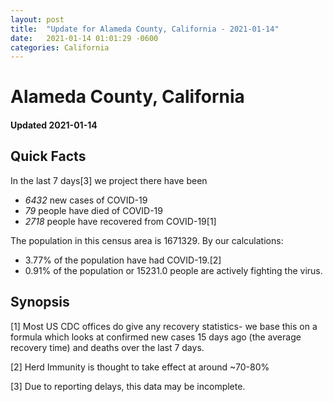 ```yaml
---
layout: post
title:  "Update for Alameda County, California - 2021-01-14"
date:   2021-01-14 01:01:29 -0600
categories: California
---
```


# Alameda County, California
#### Updated 2021-01-14

## Quick Facts

In the last 7 days[3] we project there have been
- *6432* new cases of COVID-19
- *79* people have died of COVID-19
- *2718* people have recovered from COVID-19[1]

The population in this census area is 1671329. By our calculations:
- 3.77% of the population have had COVID-19.[2]
- 0.91% of the population or 15231.0 people are actively fighting the virus.

## Synopsis




[1] Most US CDC offices do give any recovery statistics- we base this on a formula which looks at confirmed new cases
15 days ago (the average recovery time) and deaths over the last 7 days.

[2] Herd Immunity is thought to take effect at around ~70-80%

[3] Due to reporting delays, this data may be incomplete.
 
    
